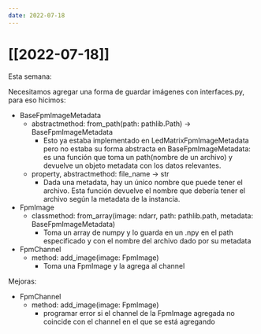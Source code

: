```yaml
---
date: 2022-07-18
---
```

# [[2022-07-18]]
Esta semana:

Necesitamos agregar una forma de guardar imágenes con interfaces.py, para eso hicimos:

- BaseFpmImageMetadata
	- abstractmethod: from_path(path: pathlib.Path) -> BaseFpmImageMetadata
		- Esto ya estaba implementado en LedMatrixFpmImageMetadata pero no estaba su forma abstracta en BaseFpmImageMetadata: es una función que toma un path(nombre de un archivo) y devuelve un objeto metadata con los datos relevantes.
	- property, abstractmethod: file_name -> str
		- Dada una metadata, hay un único nombre que puede tener el archivo. Esta función devuelve el nombre que debería tener el archivo según la metadata de la instancia.
- FpmImage
	- classmethod: from_array(image: ndarr, path: pathlib.path, metadata: BaseFpmImageMetadata)
		- Toma un array de numpy y lo guarda en un .npy en el path especificado y con el nombre del archivo dado por su metadata
- FpmChannel
	- method: add_image(image: FpmImage)
		- Toma una FpmImage y la agrega al channel

Mejoras: 
- FpmChannel
	- method: add_image(image: FpmImage)
		- programar error si el channel de la FpmImage agregada no coincide con el channel en el que se está agregando